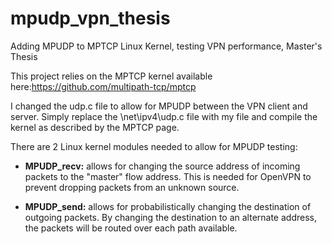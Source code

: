 # mpudp_vpn_thesis
Adding MPUDP to MPTCP Linux Kernel, testing VPN performance, Master's Thesis 


This project relies on the MPTCP kernel available here:https://github.com/multipath-tcp/mptcp

I changed the udp.c file to allow for MPUDP between the VPN client and server.  Simply replace the \net\ipv4\udp.c file with my file and compile the kernel as described by the MPTCP page.

There are 2 Linux kernel modules needed to allow for MPUDP testing:
  
* **MPUDP_recv:** allows for changing the source address of incoming packets to the "master" flow address.  This is needed for OpenVPN to prevent dropping packets from an unknown source.
 
* **MPUDP_send:** allows for probabilistically changing the destination of outgoing packets.  By changing the destination to an alternate address, the packets will be routed over each path available.
  

